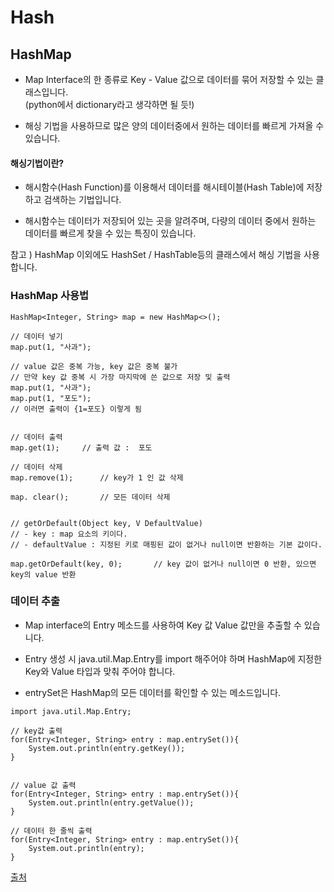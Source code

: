 # Hash

## HashMap
- Map Interface의 한 종류로 Key - Value 값으로 데이터를 묶어 저장할 수 있는 클래스입니다.  
(python에서 dictionary라고 생각하면 될 듯!)

- 해싱 기법을 사용하므로 많은 양의 데이터중에서 원하는 데이터를 빠르게 가져올 수 있습니다.


#### 해싱기법이란? 
- 해시함수(Hash Function)를 이용해서 데이터를 해시테이블(Hash Table)에 저장하고 검색하는 기법입니다.

- 해시함수는 데이터가 저장되어 있는 곳을 알려주며, 다량의 데이터 중에서 원하는 데이터를 빠르게 찾을 수 있는 특징이 있습니다.


참고 )  HashMap 이외에도 HashSet / HashTable등의 클래스에서 해싱 기법을 사용합니다.


### HashMap 사용법
```
HashMap<Integer, String> map = new HashMap<>();

// 데이터 넣기
map.put(1, "사과");

// value 값은 중복 가능, key 값은 중복 불가
// 만약 key 값 중복 시 가장 마지막에 쓴 값으로 저장 및 출력
map.put(1, "사과");
map.put(1, "포도");
// 이러면 출력이 {1=포도} 이렇게 됨


// 데이터 출력
map.get(1);     // 출력 값 :  포도

// 데이터 삭제
map.remove(1);      // key가 1 인 값 삭제

map. clear();       // 모든 데이터 삭제


// getOrDefault(Object key, V DefaultValue)
// - key : map 요소의 키이다.
// - defaultValue : 지정된 키로 매핑된 값이 없거나 null이면 반환하는 기본 값이다.

map.getOrDefault(key, 0);       // key 값이 없거나 null이면 0 반환, 있으면 key의 value 반환
```


### 데이터 추출
- Map interface의 Entry 메소드를 사용하여 Key 값 Value 값만을 추출할 수 있습니다.

- Entry 생성 시 java.util.Map.Entry를 import 해주어야 하며 HashMap에 지정한 Key와 Value 타입과 맞춰 주어야 합니다.

- entrySet은 HashMap의 모든 데이터를 확인할 수 있는 메소드입니다.
```
import java.util.Map.Entry;

// key값 출력
for(Entry<Integer, String> entry : map.entrySet()){
    System.out.println(entry.getKey());
}


// value 값 출력
for(Entry<Integer, String> entry : map.entrySet()){
    System.out.println(entry.getValue());
}

// 데이터 한 줄씩 출력
for(Entry<Integer, String> entry : map.entrySet()){
    System.out.println(entry);
}

```





[출처](https://sin0824.tistory.com/13)